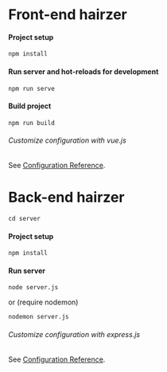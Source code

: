 # Front-end hairzer

#### Project setup
```
npm install
```

#### Run server and hot-reloads for development
```
npm run serve
```

#### Build project
```
npm run build
```

###### Customize configuration with vue.js
See [Configuration Reference](https://cli.vuejs.org/config/).


# Back-end hairzer
```
cd server
```

#### Project setup
```
npm install
```

#### Run server 
```
node server.js
```
or (require nodemon)
```
nodemon server.js
```

###### Customize configuration with express.js
See [Configuration Reference](https://expressjs.com/).